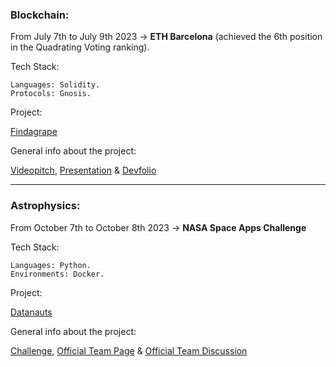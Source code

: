 ### Blockchain:

From July 7th to July 9th 2023 -> **ETH Barcelona** (achieved the 6th position in the Quadrating Voting ranking).

Tech Stack:

	Languages: Solidity.
	Protocols: Gnosis.

Project:

[Findagrape](https://github.com/3bow/findagrape)

General info about the project:

[Videopitch](https://www.youtube.com/watch?v=Nz-BkP3CPdQ), [Presentation](https://file.notion.so/f/s/1a89924a-4044-4d97-b4b2-7b9dd725df9e/pitchdeck_findagrape.pdf?id=ea0623f5-18b0-47f0-8337-d6ebca16e6d5&table=block&spaceId=4221057f-d7bd-464f-9586-a4f84f92fbb5&expirationTimestamp=1696118400000&signature=Wo1M3XvFnlZEO6zwNrm9zwBM2rCfXxkZ8_iSHMezU8A&downloadName=pitchdeck_findagrape.pdf) & [Devfolio](https://devfolio.co/projects/findagrape-cdf4)

___

### Astrophysics:

From October 7th to October 8th 2023 -> **NASA Space Apps Challenge**

Tech Stack:

	Languages: Python.
	Environments: Docker.

Project:

[Datanauts](https://github.com/bavba/Datanauts)


General info about the project:

[Challenge](https://www.spaceappschallenge.org/2023/challenges/develop-the-oracle-of-dscovr/), [Official Team Page](https://www.spaceappschallenge.org/2023/find-a-team/nasa-vemos-el-sol/) & [Official Team Discussion](https://github.com/nasa/spaceapps/discussions/281)
